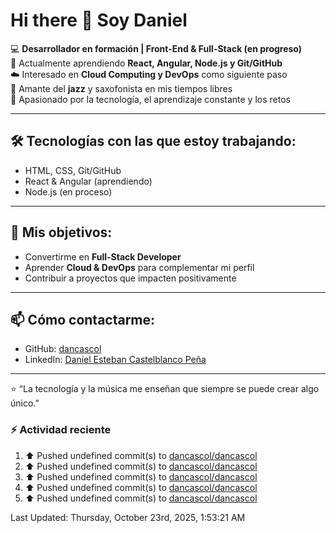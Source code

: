 # Hi there 👋 Soy Daniel  

:computer: **Desarrollador en formación | Front-End & Full-Stack (en progreso)**  
:seedling: Actualmente aprendiendo **React, Angular, Node.js y Git/GitHub**  
:cloud: Interesado en **Cloud Computing y DevOps** como siguiente paso  
:saxophone: Amante del **jazz** y saxofonista en mis tiempos libres  
:rocket: Apasionado por la tecnología, el aprendizaje constante y los retos  

---

## 🛠️ Tecnologías con las que estoy trabajando:
- HTML, CSS, Git/GitHub  
- React & Angular (aprendiendo)  
- Node.js (en proceso)  

---

## :pushpin: Mis objetivos:
- Convertirme en **Full-Stack Developer**  
- Aprender **Cloud & DevOps** para complementar mi perfil  
- Contribuir a proyectos que impacten positivamente  

---

## :mailbox: Cómo contactarme:
- GitHub: [dancascol](https://github.com/dancascol)  
- LinkedIn: [Daniel Esteban Castelblanco Peña](https://www.linkedin.com/in/danielestebancastelblancope%C3%B1a1998/)  

---

:star: “La tecnología y la música me enseñan que siempre se puede crear algo único.”

### :zap: Actividad reciente
<!--RECENT_ACTIVITY:start-->
1. ⬆️ Pushed undefined commit(s) to [dancascol/dancascol](https://github.com/dancascol/dancascol)
2. ⬆️ Pushed undefined commit(s) to [dancascol/dancascol](https://github.com/dancascol/dancascol)
3. ⬆️ Pushed undefined commit(s) to [dancascol/dancascol](https://github.com/dancascol/dancascol)
4. ⬆️ Pushed undefined commit(s) to [dancascol/dancascol](https://github.com/dancascol/dancascol)
5. ⬆️ Pushed undefined commit(s) to [dancascol/dancascol](https://github.com/dancascol/dancascol)
<!--RECENT_ACTIVITY:end-->
<!--RECENT_ACTIVITY:last_update-->
Last Updated: Thursday, October 23rd, 2025, 1:53:21 AM
<!--RECENT_ACTIVITY:last_update_end-->

